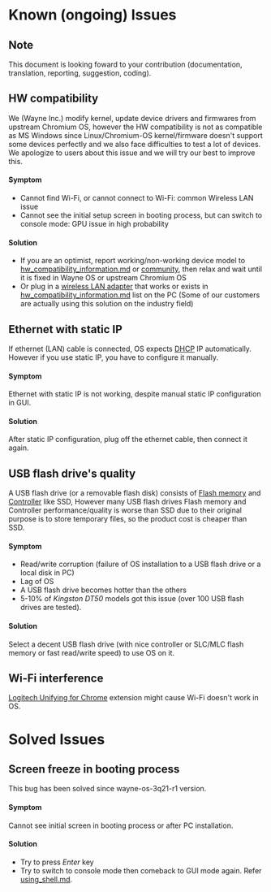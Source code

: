 # Known (ongoing) Issues

## Note
This document is looking foward to your contribution (documentation, translation, reporting, suggestion, coding).

## HW compatibility
We (Wayne Inc.) modify kernel, update device drivers and firmwares from upstream Chromium OS, however the HW compatibility is not as compatible as MS Windows since Linux/Chromium-OS kernel/firmware doesn't support some devices perfectly and we also face difficulties to test a lot of devices. 
<br>We apologize to users about this issue and we will try our best to improve this.
#### Symptom
- Cannot find Wi-Fi, or cannot connect to Wi-Fi: common Wireless LAN issue
- Cannot see the initial setup screen in booting process, but can switch to console mode: GPU issue in high probability
#### Solution
- If you are an optimist, report working/non-working device model to [hw_compatibility_information.md](https://github.com/wayne-incorporated/wayne-os/blob/main/docs/en/release/hw_compatibility_information.md) or [community](https://www.facebook.com/groups/wayneosgroup), then relax and wait until it is fixed in Wayne OS or upstream Chromium OS
- Or plug in a [wireless LAN adapter](https://www.google.com/search?q=wireless+LAN+adapter&newwindow=1&sxsrf=ALeKk03aOfT-WximunZ5xF7ooFsttcmLjQ%3A1628912656397&ei=EDwXYbPKF7HcmAWPkJawCg&oq=wireless+LAN+adapter&gs_lcp=Cgdnd3Mtd2l6EAMyBAgjECcyBggAEAcQHjIGCAAQBxAeMgUIABCABDIFCAAQgAQyBQgAEIAEMgUIABCABDIFCAAQgAQyBQgAEIAEMgUIABCABDoHCCMQsAMQJzoHCAAQRxCwAzoHCAAQsAMQQzoHCCMQsAIQJ0oECEEYAFCCHFjAJmCcQWgBcAJ4AIABhgGIAeUGkgEDMC43mAEAoAEByAEKwAEB&sclient=gws-wiz&ved=0ahUKEwizkoTCzK_yAhUxLqYKHQ-IBaYQ4dUDCA4&uact=5) that works or exists in [hw_compatibility_information.md](https://github.com/wayne-incorporated/wayne-os/blob/main/docs/en/release/hw_compatibility_information.md) list on the PC (Some of our customers are actually using this solution on the industry field)


## Ethernet with static IP
If ethernet (LAN) cable is connected, OS expects [DHCP](https://en.wikipedia.org/wiki/Dynamic_Host_Configuration_Protocol) IP automatically.
<br>However if you use static IP, you have to configure it manually.
#### Symptom
Ethernet with static IP is not working, despite manual static IP configuration in GUI.
#### Solution
After static IP configuration, plug off the ethernet cable, then connect it again.

## USB flash drive's quality
A USB flash drive (or a removable flash disk) consists of [Flash memory](https://en.wikipedia.org/wiki/Flash_memory) and [Controller](https://en.wikipedia.org/wiki/Flash_memory_controller) like SSD,
However many USB flash drives Flash memory and Controller performance/quality is worse than SSD due to their original purpose is to store temporary files, so the product cost is cheaper than SSD.
#### Symptom
- Read/write corruption (failure of OS installation to a USB flash drive or a local disk in PC)
- Lag of OS
- A USB flash drive becomes hotter than the others
- 5-10% of *Kingston DT50* models got this issue (over 100 USB flash drives are tested).

#### Solution
Select a decent USB flash drive (with nice controller or SLC/MLC flash memory or fast read/write speed) to use OS on it.

## Wi-Fi interference
[Logitech Unifying for Chrome](https://chrome.google.com/webstore/detail/logitech-unifying-for-chr/agpmgihmmmfkbhckmciedmhincdggomo?hl=en) extension might cause Wi-Fi doesn't work in OS.


# Solved Issues

## Screen freeze in booting process
This bug has been solved since wayne-os-3q21-r1 version.
#### Symptom
Cannot see initial screen in booting process or after PC installation.
#### Solution
- Try to press _Enter_ key
- Try to switch to console mode then comeback to GUI mode again. Refer [using_shell.md](https://github.com/wayne-incorporated/wayne-os/blob/main/docs/en/how-to/using_shell.md).
